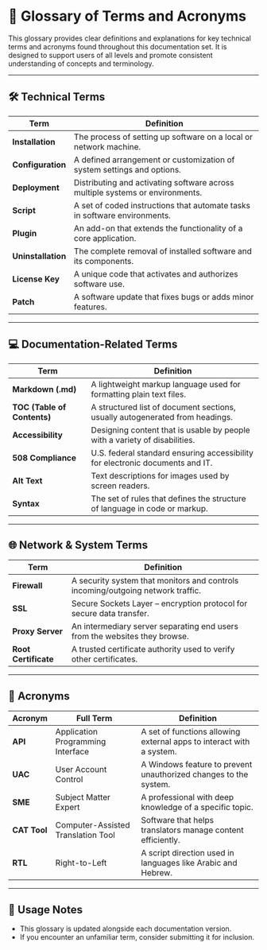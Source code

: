 # 📘 Glossary of Terms and Acronyms

This glossary provides clear definitions and explanations for key technical terms and acronyms found throughout this documentation set. It is designed to support users of all levels and promote consistent understanding of concepts and terminology.

---

## 🛠️ Technical Terms

| Term | Definition |
|------|------------|
| **Installation** | The process of setting up software on a local or network machine. |
| **Configuration** | A defined arrangement or customization of system settings and options. |
| **Deployment** | Distributing and activating software across multiple systems or environments. |
| **Script** | A set of coded instructions that automate tasks in software environments. |
| **Plugin** | An add-on that extends the functionality of a core application. |
| **Uninstallation** | The complete removal of installed software and its components. |
| **License Key** | A unique code that activates and authorizes software use. |
| **Patch** | A software update that fixes bugs or adds minor features. |

---

## 💻 Documentation-Related Terms

| Term | Definition |
|------|------------|
| **Markdown (.md)** | A lightweight markup language used for formatting plain text files. |
| **TOC (Table of Contents)** | A structured list of document sections, usually autogenerated from headings. |
| **Accessibility** | Designing content that is usable by people with a variety of disabilities. |
| **508 Compliance** | U.S. federal standard ensuring accessibility for electronic documents and IT. |
| **Alt Text** | Text descriptions for images used by screen readers. |
| **Syntax** | The set of rules that defines the structure of language in code or markup. |

---

## 🌐 Network & System Terms

| Term | Definition |
|------|------------|
| **Firewall** | A security system that monitors and controls incoming/outgoing network traffic. |
| **SSL** | Secure Sockets Layer – encryption protocol for secure data transfer. |
| **Proxy Server** | An intermediary server separating end users from the websites they browse. |
| **Root Certificate** | A trusted certificate authority used to verify other certificates. |

---

## 🧾 Acronyms

| Acronym | Full Term | Definition |
|---------|-----------|------------|
| **API** | Application Programming Interface | A set of functions allowing external apps to interact with a system. |
| **UAC** | User Account Control | A Windows feature to prevent unauthorized changes to the system. |
| **SME** | Subject Matter Expert | A professional with deep knowledge of a specific topic. |
| **CAT Tool** | Computer-Assisted Translation Tool | Software that helps translators manage content efficiently. |
| **RTL** | Right-to-Left | A script direction used in languages like Arabic and Hebrew. |

---

## 📌 Usage Notes

- This glossary is updated alongside each documentation version.
- If you encounter an unfamiliar term, consider submitting it for inclusion.

